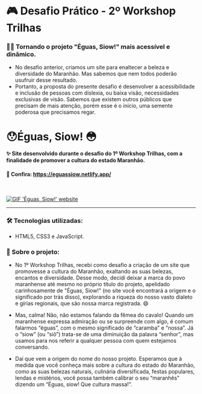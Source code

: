 # 🎮 Desafio Prático - 2º Workshop Trilhas
### 🐱‍💻 Tornando o projeto "Éguas, Siow!" mais acessível e dinâmico.
- No desafio anterior, criamos um site para enaltecer a beleza e diversidade do Maranhão. Mas sabemos que nem todos poderão usufruir desse resultado. 
- Portanto, a proposta do presente desafio é desenvolver a acessibilidade e inclusão de pessoas com dislexia, ou  baixa visão, necessidades exclusivas de visão. Sabemos que existem outros públicos que precisam de mais atenção, porém esse é o inicio, uma semente poderosa que precisamos regar.

# 😯Éguas, Siow! 😳
#### ✨ Site desenvolvido durante o desafio do 1º Workshop Trilhas, com a finalidade de promover a cultura do estado Maranhão.
#### 🔗 Confira: https://eguassiow.netlify.app/
<br>

<a href="https://eguassiow.netlify.app/"><img alt="GIF 'Éguas, Siow!' website" src="https://media2.giphy.com/media/LPRhLctpynW9W1xXZz/giphy.gif?cid=790b7611c8b6341ee8f6e684dfbdfc583c32d9f90cf62684&rid=giphy.gif&ct=g"></a>


___


### 🛠 Tecnologias utilizadas: 
- HTML5, CSS3 e JavaScript.

### 📜 Sobre o projeto:

- No 1º Workshop Trilhas, recebi como desafio a criação de um site que promovesse a cultura do Maranhão, exaltando as suas belezas, encantos e diversidade. Desse modo, decidi deixar a marca do povo maranhense até mesmo no próprio título do projeto, apelidado carinhosamente de "Éguas, Siow!" (no site você encontrará a origem e o significado por trás disso), explorando a riqueza do nosso vasto dialeto e gírias regionais, que são nossa marca registrada. 😄

- Mas, calma! Não, não estamos falando da fêmea do cavalo! Quando um maranhense expressa admiração ou se surpreende com algo, é comum falarmos “éguas”, com o mesmo significado de “caramba” e “nossa”. Já o “siow” (ou “siô”) trata-se de uma diminuição da palavra “senhor”, mas usamos para nos referir a qualquer pessoa com quem estejamos conversando.

- Daí que vem a origem do nome do nosso projeto. Esperamos que à medida que você conheça mais sobre a cultura do estado do Maranhão, como as suas belezas naturais, culinária diversificada, festas populares, lendas e mistérios, você possa também calibrar o seu “maranhês” dizendo um “Éguas, siow! Que cultura massa!”.


